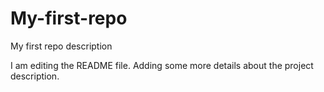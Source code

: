 # My-first-repo
My first repo description

I am editing the README file. Adding some more details about the project description.
